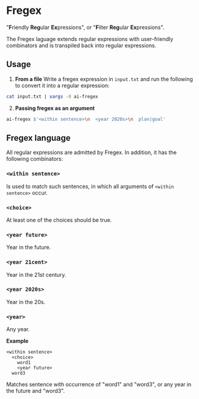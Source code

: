 # Fregex

"**F**riendly **Reg**ular **Ex**pressions", or "**F**ilter **Reg**ular **Ex**pressions".

The Fregex laguage extends regular expressions with user-friendly combinators and is transpiled back into regular expressions.


## Usage


1. **From a file**
   Write a fregex expression in `input.txt` and run the following to convert it into a regular expression:

```bash
cat input.txt | xargs -0 ai-fregex
```

2. **Passing fregex as an argument**

```bash
ai-fregex $'<within sentence>\n  <year 2020s>\n  plan|goal'
```
## Fregex language

All regular expressions are admitted by Fregex.
In addition, it has the following combinators:

### `<within sentence>`

Is used to match such sentences, in which all arguments of `<within sentence>` occur.

### `<choice>`

At least one of the choices should be true.

### `<year future>`

Year in the future.

### `<year 21cent>`

Year in the 21st century.

### `<year 2020s>`

Year in the 20s.

### `<year>`

Any year.

**Example**
```
<within sentence>
  <choice>
    word1
    <year future>
  word3
```
Matches sentence with occurrence of "word1" and "word3", or any year in the future and "word3".
